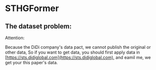 # STHGFormer
## The dataset problem:
Attention:

Because the DiDi company's data pact, we cannot publish the original or other data, So if you want to get data, you should first apply data in  [https://sts.didiglobal.com](https://sts.didiglobal.com), and eamil me, we get your this paper's data.
